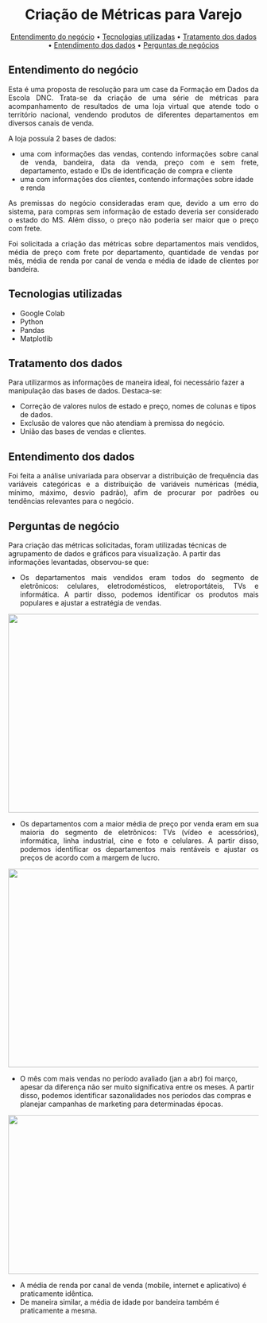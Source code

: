 <h1 align="center">Criação de Métricas para Varejo</h1>

<p align="center">
 <a href="#entendimento-do-negócio">Entendimento do negócio</a> •
 <a href="#tecnologias-utilizadas">Tecnologias utilizadas</a> •
 <a href="#tratamento-dos-dados">Tratamento dos dados</a> • 
 <a href="#entendimento-dos-dados">Entendimento dos dados</a> • 
 <a href="#perguntas-de-negócio">Perguntas de negócios</a
</p>

## Entendimento do negócio
<p align="justify">
Esta é uma proposta de resolução para um case da Formação em Dados da Escola DNC. Trata-se da criação de uma série de métricas para acompanhamento de resultados de uma loja virtual que atende todo o território nacional, vendendo produtos de diferentes departamentos em diversos canais de venda.


A loja possuía 2 bases de dados:
- <div align="justify"> uma com informações das vendas, contendo informações sobre canal de venda, bandeira, data da venda, preço com e sem frete, departamento, estado e IDs de identificação de compra e cliente
- uma com informações dos clientes, contendo informações sobre idade e renda

<p align="justify">
As premissas do negócio consideradas eram que, devido a um erro do sistema, para compras sem informação de estado deveria ser considerado o estado do MS. Além disso, o preço não poderia ser maior que o preço com frete.
 
<p align="justify">
Foi solicitada a criação das métricas sobre departamentos mais vendidos, média de preço com frete por departamento, quantidade de vendas por mês, média de renda por canal de venda e média de idade de clientes por bandeira.



## Tecnologias utilizadas
- Google Colab
- Python
- Pandas
- Matplotlib

## Tratamento dos dados
Para utilizarmos as informações de maneira ideal, foi necessário fazer a manipulação das bases de dados. Destaca-se:
- Correção de valores nulos de estado e preço, nomes de colunas e tipos de dados.
- Exclusão de valores que não atendiam à premissa do negócio.
- União das bases de vendas e clientes.

## Entendimento dos dados
<p align="justify">
Foi feita a análise univariada para observar a distribuição de frequência das variáveis categóricas e a distribuição de variáveis numéricas (média, mínimo, máximo, desvio padrão), afim de procurar por padrôes ou tendências relevantes para o negócio.

## Perguntas de negócio
Para criação das métricas solicitadas, foram utilizadas técnicas de agrupamento de dados e gráficos para visualização. A partir das informações levantadas, observou-se que:
- <div align="justify"> Os departamentos mais vendidos eram todos do segmento de eletrônicos: celulares, eletrodomésticos, eletroportáteis, TVs e informática. A partir disso, podemos identificar os produtos mais populares e ajustar a estratégia de vendas.

<p align="center">
    <img width="700" height="400" src="https://github.com/viniciusendo/Metricas_Varejo/assets/134152277/b39ef6da-c14d-45f9-82c9-858678862869">
</p>

- <div align="justify"> Os departamentos com a maior média de preço por venda eram em sua maioria do segmento de eletrônicos: TVs (vídeo e acessórios), informática, linha industrial, cine e foto e celulares. A partir disso, podemos identificar os departamentos mais rentáveis e ajustar os preços de acordo com a margem de lucro. 

<p align="center">
    <img width="700" height="400" src="https://github.com/viniciusendo/Metricas_Varejo/assets/134152277/29a779cb-46b7-44d7-8a15-38e253f24c80">
</p>

- O mês com mais vendas no período avaliado (jan a abr) foi março, apesar da diferença não ser muito significativa entre os meses. A partir disso, podemos identificar sazonalidades nos períodos das compras e planejar campanhas de marketing para determinadas épocas.

<p align="center">
    <img width="560" height="320" src="https://github.com/viniciusendo/Metricas_Varejo/assets/134152277/d8bb92b6-b9b0-4e59-a23e-18ace70360c5">
</p>
 
- A média de renda por canal de venda (mobile, internet e aplicativo) é praticamente idêntica.
- De maneira similar, a média de idade por bandeira também é praticamente a mesma.
